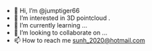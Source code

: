 - 👋 Hi, I’m @jumptiger66
- 👀 I’m interested in 3D pointcloud .
- 🌱 I’m currently learning ...
- 💞️ I’m looking to collaborate on ...
- 📫 How to reach me sunh_2020@hotmail.com

<!---
jumptiger66/jumptiger66 is a ✨ special ✨ repository because its `README.md` (this file) appears on your GitHub profile.
You can click the Preview link to take a look at your changes.
--->
